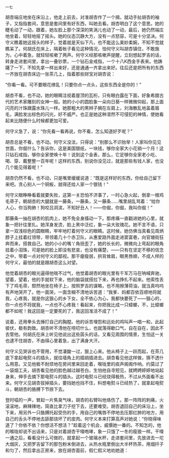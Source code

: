     一七 

   胡杏端庄地坐在床沿上，他走上前去，对准胡杏作了一个揖，就动手扯胡杏的袖子，又指指套间，意思是套间里有好东西，叫她去看。胡杏明白了这个意思。她的睫毛动了一动，跟着，她左脸上那个深深的笑涡儿也动了一动，最后，她仍然端庄地坐着，轻轻地摇了摇头。她的仪态沉静大方，没有一点怒容，可是十分坚决。何守义瞧着她这摇头的样子，觉着就是天仙下凡，也不能这么美妙柔婉，不知不觉就瞧呆了。何胡氏在床上，隔着帐子看见这种情况，怕何守义叫胡杏镇住，不敢施为，心中着急，就轻轻咳嗽了两声。何守义经那咳嗽声提醒，立刻想起罗吉的话，转身走进套间里，拿出一叠钞票，一个钻石金戒指，一个十八K西金手表来。他踌躇了一下，不知先拿一样出来好，还是通通一齐拿出来好。往后还是把所有的东西一齐放在胡杏床边一张茶几上，指着那些财宝对胡杏说：

   “你看一看。可不要眼花缭乱！只要你点一点头，这些东西全是你的！”

   胡杏不看，也不动，她的眼睛注视着屋顶的瓦桁，只有眼白露在下面，好象希腊古代的艺术家雕刻的女神一般。她的小小的圆脸象一朵向日葵一样微微仰起，那上面闪亮的汁珠跟露水珠儿一样。她那粗大的黑辫子搁在左肩上，刘海散乱地盖着眉毛，满脸发出棕色的闪光，好不威严。也正是她这种凛然不可侵犯的神情，使她看起来比随便什么时候都更加可爱。

   何守义急了，说：“你先看一看再说，你不看，怎么知道好歹呢？”

   胡杏总是不看，也不动。何守义没法，只得说：“别那么不识抬举！人家叫你见见世面，你倔什么？告诉你，这是美国银纸，一块钱，够你全家大小花销一个月！这只钻石戒指，够你全家使唤十年！说到这个金表，那么，它足够你全家老小吃、喝、穿、戴整整一百年呢！这样的东西，别说你没见过，就是那些有钱人家，也没几个能见得着呢！”

   胡杏仍然不看，也不动，只是嘴里缓缓说道：“既是这样好的东西，你给自己留下来吧。贪心别人一个铜板，就得还给人家一个银钱！”

   何守义眼睁睁看着就要失败，这第一关恐怕不济事了，一时心急火起，倒拿一根鸡毛帚子，朝胡杏的大腿就是一藤条，一藤条，又一藤条……嘴里胡乱骂着：“给你人心，你当狗肺！狗咬吕洞滨，不知好丑人！——你倔，你倔，我叫你倔！”

   那藤条一抽在胡杏的肌肉上，她不免全身搐动一下。那疼痛一直戳进她的心里，就象一把针往里扎。她浑身发烫，脸上黑中泛红，象一朵大玫瑰花。她不言不语，只拿一双浅棕色的圆眼睛，牢牢地盯着何守义的眼睛。这时候，她仿佛当真看见周炳脖子上挂着红领带，带领着几十个赤卫队，从惠爱路外面走进窦富巷，向官塘街狂奔而来，搭救自己。她的小小的嘴丫角扭歪了，她的长长的，微微向上弯起的眼角挂着小泪珠，可是她的脸上即没有悲哀，也没有痛楚，——只有在坚定不移的信念之中，带着一点对何守义的鄙视。那干瘪瘦弱，拱背耸肩，眼黑唇翅，不成人样的何守义，最怕的就是跟胡杏这么对望。

   他觉着胡杏的眼光逼得他喘不过气，他觉着胡杏的眼光里有千军万马在呐喊奔驰，望着，望着，他的手就软下来，他的脑袋就搭拉下来，再也挣扎不起来。他索性丢下了鸡毛帚，颓然地坐在椅子上，按照罗吉的谋略，也不用擦薄荷油，就当真呜呜有声地哭开了。他一面哭，一面含糊不清地诉苦道：“我爹、妈都百依百顺地将就我，心疼我，就是你这狠心的乡下女，全不依心为心，我都快要死了——狠心的，你一点也不将就我，一点也不心疼我！看起来，你把我比成一只蟑螂，不，比蟑螂都不如呢！我这回是一定要死的了，我这回准活不成了！”

   说着，还用拳头去捶打自己的胸膛。他的诉苦埋怨和远处的鸡叫声一唱一和，此起彼伏，极有韵致。胡杏听不清他在唠叨什么，也就落得歇口气，自在自在，因此不去管他。何胡氏在床上听见他说出这些孱头的话，又看见周围的情景，生怕这一关也逮不住胡杏，不由得心里着急，出了满身大汗。

   何守义见哭诉也不管用，不觉凄酸一过，狠上心来。他从椅子上一跃而起，在茶几底下拿起电熨斗的插头，就往墙角上的插销插进去。胡杏看见他这样做，猜不透什么用意。又见他极不耐烦地在房间里来回走着，喉咙里的痰声阁阁作响。约莫过了一袋烟工夫，胡杏看见他的脸色越过越苍白，生怕他自寻短见，就娉娉婷婷地站起身来，伸手去摘下那电熨斗的插头。这时电熨斗已经烧得极热，不过从外面看不出来。何守义见胡杏拔掉插头，要挡她也挡不住，料想电熨斗已经热了，就拿起电熨斗，朝胡杏的胳膊下节捺下去。

   登时嗞的一声，冒起一片焦臭气味，胡杏的右臂叫他烙伤了。那一阵阵的刺痛，火滚滚地，麻辣辣地，简直比拿刀子挖下去，还要难受。胡杏退回自己的床沿上，坐下来，用另外一只胳膊托起受伤的手，用自己的嘴唇不停地去压那红肿的地方，用自己的舌头不停地去舔那烧坏了的皮肉。何守义本来打算高声对她说：“你晓得味道了？你依不依？你想活不想活？”趁着这个机会，威慑她一番的。不知怎的，他的喉咙却说不出话来，只是对着胡杏干嚎咆哮，象一只饿了一冬的瘦狼一样。干嚎一通之后，看看没什么可做的，就拿起一个玻璃水杯，走进套间里，先放进去一坨大烟灰，又把罗吉留下的那包粉末倒进去，从热水瓶里倒出大半杯热茶，用烟扦子和匀了，然后拿出正房来，放在胡杏面前，假仁假义地劝她道：

